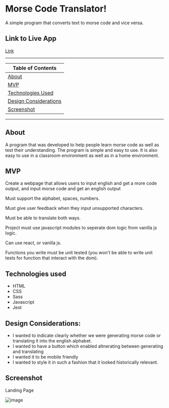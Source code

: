 # Morse Code Translator!
A simple program that converts text to morse code and vice versa.

## Link to Live App

[Link](https://jspeechy.github.io/morse-code-translator/)

---

| Table of Contents               |
| ------------------------------- |
| [About](#About) |
| [MVP](#MVP) |
| [Technologies Used](#TechnologiseUsed)             |
| [Design Considerations](#DesignConsiderations)   |                 |
| [Screenshot](#Screenshot)       |

---

## About

A program that was developed to help people learn morse code as well as test their understanding. The program is simple and easy to use. It is also easy to use in a classroom environment as well as in a home environment.

## MVP

Create a webpage that allows users to input english and get a more code output, and input morse code and get an english output

Must support the alphabet, spaces, numbers.

Must give user feedback when they input unsupported characters.

Must be able to translate both ways.

Project must use javascript modules to seperate dom logic from vanilla js logic.

Can use react, or vanilla js.

Functions you write must be unit tested (you won't be able to write unit tests for function that interact with the dom).

## Technologies used

- HTML
- CSS
- Sass
- Javascript
- Jest

## Design Considerations: 

- I wanted to indicate clearly whether we were generating morse code or translating it into the english alphabet.
- I wanted to have a button which enabled altnerating between generating and translating
- I wanted it to be mobile friendly
- I wanted to style it in such a fashion that it looked historically relevant.

## Screenshot

Landing Page

![image](https://user-images.githubusercontent.com/102494925/174921431-a5225ddc-9bdf-47b2-b72c-5b5fb98b676d.png)

